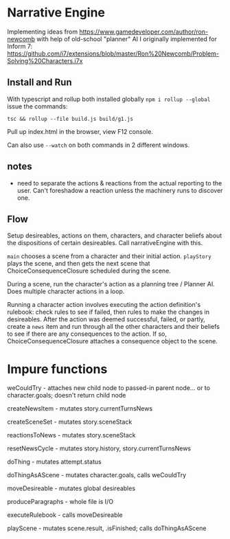 # Narrative Engine

Implementing ideas from https://www.gamedeveloper.com/author/ron-newcomb with help of old-school "planner" AI I originally implemented for Inform 7: https://github.com/i7/extensions/blob/master/Ron%20Newcomb/Problem-Solving%20Characters.i7x

## Install and Run

With typescript and rollup both installed globally `npm i rollup --global` issue the commands:

`tsc && rollup --file build.js build/g1.js`

Pull up index.html in the browser, view F12 console.

Can also use `--watch` on both commands in 2 different windows.

## notes

- need to separate the actions & reactions from the actual reporting to the user. Can't foreshadow a reaction unless the machinery runs to discover one.

## Flow

Setup desireables, actions on them, characters, and character beliefs about the dispositions of certain desireables. Call narrativeEngine with this.

`main` chooses a scene from a character and their initial action. `playStory` plays the scene, and then gets the next scene that ChoiceConsequenceClosure scheduled during the scene.

During a scene, run the character's action as a planning tree / Planner AI. Does multiple character actions in a loop.

Running a character action involves executing the action definition's rulebook: check rules to see if failed, then rules to make the changes in desireables. After the action was deemed successful, failed, or partly, create a `news` item and run through all the other characters and their beliefs to see if there are any consequences to the action. If so, ChoiceConsequenceClosure attaches a consequence object to the scene.

# Impure functions

weCouldTry - attaches new child node to passed-in parent node... or to character.goals; doesn't return child node

createNewsItem - mutates story.currentTurnsNews

createSceneSet - mutates story.sceneStack

reactionsToNews - mutates story.sceneStack

resetNewsCycle - mutates story.history, story.currentTurnsNews

doThing - mutates attempt.status

doThingAsAScene - mutates character.goals, calls weCouldTry

moveDesireable - mutates global desireables

produceParagraphs - whole file is I/O

executeRulebook - calls moveDesireable

playScene - mutates scene.result, .isFinished; calls doThingAsAScene
